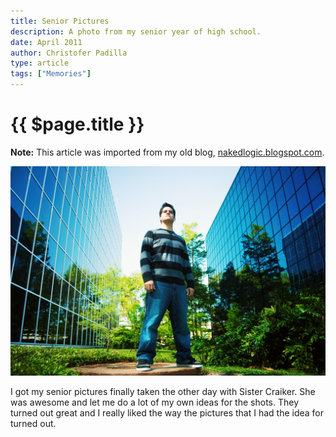 ```yaml
---
title: Senior Pictures
description: A photo from my senior year of high school.
date: April 2011
author: Christofer Padilla
type: article
tags: ["Memories"]
---
```


# {{ $page.title }}

<div class="info"><b>Note:</b> This article was imported from my old blog, <a href="http://nakedlogic.blogspot.com/2011/04/senior-pictures.html">nakedlogic.blogspot.com</a>.</div>

![Senior photo](/images/seniorphoto.jpg)

I got my senior pictures finally taken the other day with Sister Craiker. She was awesome and let me do a lot of my own ideas for the shots. They turned out great and I really liked the way the pictures that I had the idea for turned out.

<TagLinks />

<Comments />
